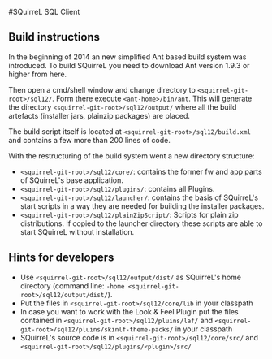 #SQuirreL SQL Client

## Build instructions
In the beginning of 2014 an new simplified Ant based build system was introduced. To build SQuirreL you need to download Ant version 1.9.3 or higher from here.

Then open a cmd/shell window and change directory to `<squirrel-git-root>/sql12/`. Form there execute `<ant-home>/bin/ant`. This will generate the directory `<squirrel-git-root>/sql12/output/` where all the build artefacts (installer jars, plainzip packages) are placed.

The build script itself is located at `<squirrel-git-root>/sql12/build.xml` and contains a few more than 200 lines of code.

With the restructuring of the build system went a new directory structure:

  * `<squirrel-git-root>/sql12/core/`: contains the former fw and app parts of SQuirreL's base application.
  * `<squirrel-git-root>/sql12/plugins/`: contains all Plugins.
  * `<squirrel-git-root>/sql12/launcher/`: contains the basis of SQuirreL's start scripts in a way they are needed for building the installer packages.
  *  `<squirrel-git-root>/sql12/plainZipScript/`: Scripts for plain zip distributions. If copied to the launcher directory these scripts are able to start SQuirreL without installation.

## Hints for developers

  * Use `<squirrel-git-root>/sql12/output/dist/` as SQuirreL's home directory (command line: `-home <squirrel-git-root>/sql12/output/dist/`).
  * Put the files in `<squirrel-git-root>/sql12/core/lib` in your classpath
  * In case you want to work with the Look & Feel Plugin put the files contained in `<squirrel-git-root>/sql12/pluins/laf/` and `<squirrel-git-root>/sql12/pluins/skinlf-theme-packs/` in your classpath
  * SQuirreL's source code is in `<squirrel-git-root>/sql12/core/src/` and `<squirrel-git-root>/sql12/plugins/<plugin>/src/`


